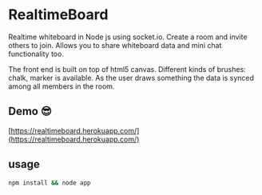 # RealtimeBoard
Realtime whiteboard in Node js using  socket.io. Create a room and invite others to join. Allows you to share whiteboard data and mini chat functionality too.

The front end is built on top of html5 canvas. Different kinds of brushes: chalk, marker is available. As the user draws something the data is synced among all members in the room.

## Demo :sunglasses:
[https://realtimeboard.herokuapp.com/](https://realtimeboard.herokuapp.com/)


## usage
```bash
npm install && node app
```
